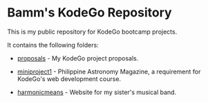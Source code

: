 # Bamm's KodeGo Repository

This is my public repository for KodeGo bootcamp projects.

It contains the following folders:

* [proposals](proposals/index.md) - My KodeGo project proposals.

* [miniproject1](miniproject1/index.md) - Philippine Astronomy Magazine, a requirement for KodeGo's web development course.

* [harmonicmeans](harmonicmeans/index.md) - Website for my sister's musical band.
